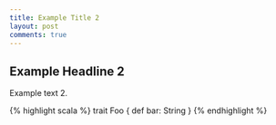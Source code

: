 ```yaml
---
title: Example Title 2
layout: post
comments: true
---
```


## Example Headline 2

Example text 2.

{% highlight scala %}
trait Foo {
  def bar: String
}
{% endhighlight %}
